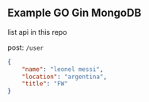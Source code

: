 ## Example GO Gin MongoDB

list api in this repo


post: `/user`
```json
{
    "name": "leonel messi",
    "location": "argentina",
    "title": "FW"
}
```

